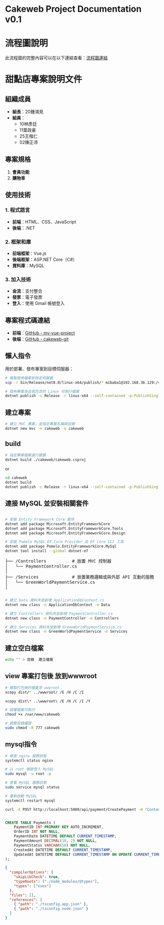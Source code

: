 # Cakeweb Project Documentation v0.1

# 流程圖說明

此流程圖的完整內容可以在以下連結查看：[流程圖連結](https://mitch5566.github.io/flchartflv000.html)


# 甜點店專案說明文件

## 組織成員

- **組長**：20鍾鴻見
- **組員**：
  - 10林彥廷
  - 11葉政豪
  - 25王楷仁
  - 02陳正沛

## 專案規格

1. **會員功能**
2. **購物車**

## 使用技術

### 1. 程式語言
- **前端**：HTML、CSS、JavaScript
- **後端**：.NET

### 2. 框架和庫
- **前端框架**：Vue.js
- **後端框架**：ASP.NET Core（C#）
- **資料庫**：MySQL

### 3. 加入技術
- **金流**：支付整合
- **發票**：電子發票
- **登入**：使用 Gmail 帳號登入

## 專案程式碼連結

- **前端**：[GitHub - my-vue-project](https://github.com/jeff-Morax/my-vue-project.git)
- **後端**：[GitHub - cakeweb-git](https://github.com/AaronChen0627/cakeweb-git)







## 懶人指令

用於部署、發布專案到目標伺服器：


```bash
# 複製發佈檔案到指定伺服器
scp -r bin/Release/net8.0/linux-x64/publish/* mibaba1@192.168.36.129:/var/www/cakeweb 

# 發佈專案為自我包含的 Linux 可執行檔案
dotnet publish -c Release -r linux-x64 --self-contained -p:PublishSingleFile=true  
```


## 建立專案
```bash
# 建立 MVC 專案，並指定專案名稱與目錄
dotnet new mvc -n cakeweb -o cakeweb 
```

## build

```bash
# 指定專案檔案進行建置
dotnet build ./cakeweb/cakeweb.csproj
```
or 
```bash
cd cakeweb 
dotnet build 
dotnet publish -c Release -r linux-x64 --self-contained -p:PublishSingleFile=true

```

## 連接 MySQL 並安裝相關套件
```bash

# 安裝 Entity Framework Core 套件
dotnet add package Microsoft.EntityFrameworkCore
dotnet add package Microsoft.EntityFrameworkCore.Tools
dotnet add package Microsoft.EntityFrameworkCore.Design

# 安裝 Pomelo MySQL EF Core Provider 及 EF Core CLI 工具
dotnet add package Pomelo.EntityFrameworkCore.MySql
dotnet tool install --global dotnet-ef

```

<pre>
├── /Controllers          # 放置 MVC 控制器
│   └── PaymentController.cs
│
├── /Services             # 放置業務邏輯或與外部 API 互動的服務
│   └── GreenWorldPaymentService.cs
│
</pre>


```bash

# 建立 Data 資料夾並新增 ApplicationDbContext.cs
dotnet new class -n ApplicationDbContext -o Data

# 建立 Controllers 資料夾並新增 PaymentController.cs
dotnet new class -n PaymentController -o Controllers

# 建立 Services 資料夾並新增 GreenWorldPaymentService.cs
dotnet new class -n GreenWorldPaymentService -o Services


```
## 建立空白檔案

```bash
echo "" > 目錄  建立檔案

```


## view 專案打包後 放到wwwroot
```bash
# 複製打包後的檔案至 wwwroot
xcopy dist/* ../wwwroot/ /E /H /C /I

xcopy dist\* ..\wwwroot\ /E /H /C /I /Y

# 授權檔案可執行
chmod +x /var/www/cakeweb

# 調整目錄權限
sudo chmod -R 777 cakeweb
```



## mysql指令

```bash
# 檢查 nginx 服務狀態
systemctl status nginx

# 以 root 帳號登入 MySQL
sudo mysql -u root -p

# 查看 MySQL 服務狀態
sudo service mysql status

# 重新啟動 MySQL
systemctl restart mysql
```

```bash
curl -X POST http://localhost:5000/api/payment/CreatePayment -H "Content-Type: application/json" -d "{\"MerchantID\": \"3002607\", \"MerchantTradeNo\": \"TestOrder88252777\", \"MerchantTradeDate\": \"2024/09/25 12:34:56\", \"PaymentType\": \"aio\", \"TotalAmount\": \"1000\", \"TradeDesc\": \"Test Payment\", \"ItemName\": \"Sample Product\", \"ReturnURL\": \"https://yourdomain.com/api/payment/ReturnURL\", \"ChoosePayment\": \"ALL\", \"EncryptType\": \"1\"}"


```


```sql

CREATE TABLE Payments (
    PaymentID INT PRIMARY KEY AUTO_INCREMENT,
    OrderID INT NOT NULL,
    PaymentDate DATETIME DEFAULT CURRENT_TIMESTAMP,
    PaymentAmount DECIMAL(10, 2) NOT NULL,
    PaymentStatus VARCHAR(50) NOT NULL,
    CreatedAt DATETIME DEFAULT CURRENT_TIMESTAMP,
    UpdatedAt DATETIME DEFAULT CURRENT_TIMESTAMP ON UPDATE CURRENT_TIMESTAMP
);
```

```json
{
  "compilerOptions": {
    "skipLibCheck": true,
    "typeRoots": ["./node_modules/@types"],
    "types": ["vuex"]
  },
  "files": [],
  "references": [
    { "path": "./tsconfig.app.json" },
    { "path": "./tsconfig.node.json" }
  ]
}
```
